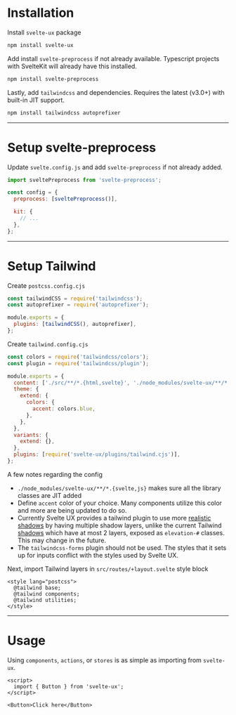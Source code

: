 <script lang="ts">
  import Button from '$lib/components/Button.svelte';
</script>

<div class="prose max-w-none bg-surface-100 rounded border p-4">

<h1>Installation</h1>

Install `svelte-ux` package

```sh
npm install svelte-ux
```

Add install `svelte-preprocess` if not already available. Typescript projects with SvelteKit will already have this installed.

```sh
npm install svelte-preprocess
```

Lastly, add `tailwindcss` and dependencies. Requires the latest (v3.0+) with built-in JIT support.

```sh
npm install tailwindcss autoprefixer
```

---

<h1>Setup svelte-preprocess</h1>

Update `svelte.config.js` and add `svelte-preprocess` if not already added.

```js
import sveltePreprocess from 'svelte-preprocess';

const config = {
  preprocess: [sveltePreprocess()],

  kit: {
    // ...
  },
};
```

---

<h1>Setup Tailwind</h1>

Create `postcss.config.cjs`

```js
const tailwindCSS = require('tailwindcss');
const autoprefixer = require('autoprefixer');

module.exports = {
  plugins: [tailwindCSS(), autoprefixer],
};
```

Create `tailwind.config.cjs`

```js
const colors = require('tailwindcss/colors');
const plugin = require('tailwindcss/plugin');

module.exports = {
  content: ['./src/**/*.{html,svelte}', './node_modules/svelte-ux/**/*.{svelte,js}'],
  theme: {
    extend: {
      colors: {
        accent: colors.blue,
      },
    },
  },
  variants: {
    extend: {},
  },
  plugins: [require('svelte-ux/plugins/tailwind.cjs')],
};
```

A few notes regarding the config

- `./node_modules/svelte-ux/**/*.{svelte,js}` makes sure all the library classes are JIT added
- Define `accent` color of your choice. Many components utilize this color and more are being updated to do so.
- Currently Svelte UX provides a tailwind plugin to use more [realistic shadows](https://www.joshwcomeau.com/css/designing-shadows/) by having multiple shadow layers, unlike the current Tailwind [shadows](https://tailwindcss.com/docs/box-shadow) which have at most 2 layers, exposed as `elevation-#` classes. This may change in the future.
- The `tailwindcss-forms` plugin should not be used. The styles that it sets up for inputs conflict with the styles used by Svelte UX.

Next, import Tailwind layers in `src/routes/+layout.svelte` style block

```svelte
<style lang="postcss">
  @tailwind base;
  @tailwind components;
  @tailwind utilities;
</style>
```

---

<h1>Usage</h1>

Using `components`, `actions`, or `stores` is as simple as importing from `svelte-ux`.

```svelte
<script>
  import { Button } from 'svelte-ux';
</script>

<Button>Click here</Button>
```

 </div>
